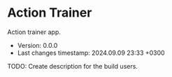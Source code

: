 <!--
@since 2024.02.10, 21:29
@changed 2024.02.10, 21:29
-->

# Action Trainer

Action trainer app.

- Version: 0.0.0
- Last changes timestamp: 2024.09.09 23:33 +0300

TODO: Create description for the build users.
